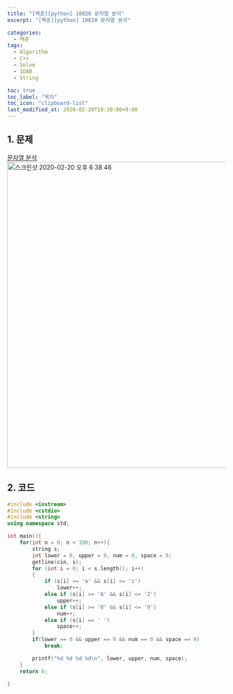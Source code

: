 ```yaml
---
title: "[백준][python] 10820 문자열 분석"
excerpt: "[백준][python] 10820 문자열 분석"

categories:
  - 백준
tags:
  - Algorithm
  - C++
  - Solve
  - 1DAB
  - String

toc: true
toc_label: "목차"
toc_icon: "clipboard-list"
last_modified_at: 2020-02-20T18:30:00+9:00
---
```


## 1. 문제
[문자열 분석](https://www.acmicpc.net/problem/10820)  
<img width="705" alt="스크린샷 2020-02-20 오후 6 38 46" src="https://user-images.githubusercontent.com/20227720/74920917-4316d080-5410-11ea-89a8-557078ac6871.png">

## 2. 코드

```c++
#include <iostream>
#include <cstdio>
#include <string>
using namespace std;

int main(){
    for(int n = 0; n < 100; n++){
        string s;
        int lower = 0, upper = 0, num = 0, space = 0;
        getline(cin, s);
        for (int i = 0; i < s.length(); i++)
        {
            if (s[i] >= 'a' && s[i] <= 'z')
                lower++;
            else if (s[i] >= 'A' && s[i] <= 'Z')
                upper++;
            else if (s[i] >= '0' && s[i] <= '9')
                num++;
            else if (s[i] == ' ')
                space++;
        }
        if(lower == 0 && upper == 0 && num == 0 && space == 0)
            break;

        printf("%d %d %d %d\n", lower, upper, num, space);
    }
    return 0;

}
```